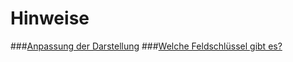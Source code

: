 # Hinweise

###[Anpassung der Darstellung](anpassung_der_darstellung.md)
###[Welche Feldschlüssel gibt es?](welche_feldschlussel_gibt_es.md)